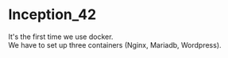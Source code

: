 # Inception_42

It's the first time we use docker. <br>
We have to set up three containers (Nginx, Mariadb, Wordpress).
